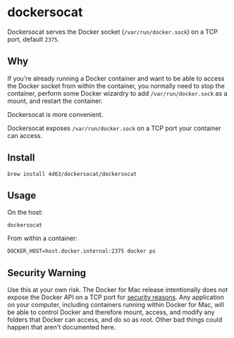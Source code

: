 # dockersocat

Dockersocat serves the Docker socket (`/var/run/docker.sock`) on a TCP port, default `2375`.

## Why

If you're already running a Docker container and want to be able to access the Docker socket from within the container, you normally need to stop the container, perform some Docker wizardry to add `/var/run/docker.sock` as a mount, and restart the container.

Dockersocat is more convenient.

Dockersocat exposes `/var/run/docker.sock` on a TCP port your container can access. 

## Install

```
brew install 4d63/dockersocat/dockersocat
```

## Usage

On the host:
```
dockersocat
```

From within a container:
```
DOCKER_HOST=host.docker.internal:2375 docker ps
```

## Security Warning

Use this at your own risk. The Docker for Mac release intentionally does not expose the Docker API on a TCP port for [security reasons](https://github.com/docker/for-mac/issues/770#issuecomment-252560286). Any application on your computer, including containers running within Docker for Mac, will be able to control Docker and therefore mount, access, and modify any folders that Docker can access, and do so as root. Other bad things could happen that aren't documented here.
